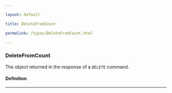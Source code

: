 ```yaml
---

layout: default

title: DeleteFromCount

permalink: /types/DeleteFromCount.html

---
```


### DeleteFromCount

The object returned in the response of a `DELETE`
command.

#### Definition

---

